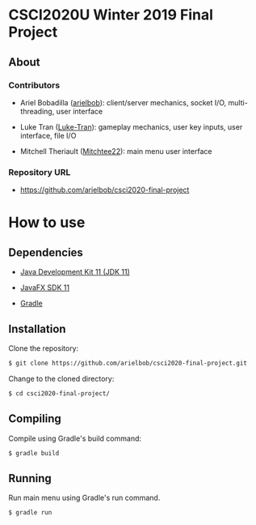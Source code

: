 # CSCI2020U Winter 2019 Final Project

## About

### Contributors

- Ariel Bobadilla ([arielbob](https://github.com/arielbob)): client/server mechanics, socket I/O, multi-threading, user interface

- Luke Tran ([Luke-Tran](https://github.com/Luke-Tran)): gameplay mechanics, user key inputs, user interface, file I/O

- Mitchell Theriault ([Mitchtee22](https://github.com/Mitchtee22)): main menu user interface

### Repository URL

- https://github.com/arielbob/csci2020-final-project

# How to use

## Dependencies

- [Java Development Kit 11 (JDK 11)](https://www.oracle.com/technetwork/java/javase/downloads/jdk11-downloads-5066655.html)

- [JavaFX SDK 11](https://gluonhq.com/products/javafx/)

- [Gradle](https://gradle.org/install/)

## Installation

Clone the repository:

```bash
$ git clone https://github.com/arielbob/csci2020-final-project.git
```

Change to the cloned directory:

```bash
$ cd csci2020-final-project/
```

## Compiling

Compile using Gradle's build command:

```bash
$ gradle build
```

## Running

Run main menu using Gradle's run command.

```bash
$ gradle run
```
